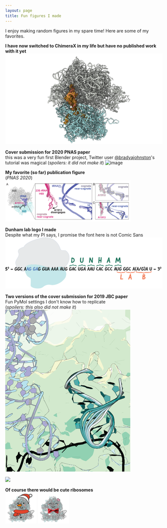 ```yaml
---
layout: page
title: Fun figures I made
---
```

I enjoy making random figures in my spare time! Here are some of my favorites.

__I have now switched to ChimeraX in my life but have no published work with it yet__
![image](images/mapinmodel.png)

__Cover submission for 2020 PNAS paper__  
this was a very fun first Blender project, Twitter user [@bradyajohnston](https://twitter.com/bradyajohnston)'s tutorial was magical
(_spoilers: it did not make it_)
![image](images/2020-05-05_tRNA-Ala-cover.png)

__My favorite (so far) publication figure__  
(_PNAS 2020_)  
<img src="images/2020-04-29_allfig-04.png" width="400">

__Dunham lab logo I made__  
Despite what my PI says, I promise the font here is not Comic Sans  
![image](images/DunhamLab_Logo.png)

__Two versions of the cover submission for 2019 JBC paper__  
Fun PyMol settings I don't know how to replicate  
(_spoilers: this also did not make it_)  
<img src="images/jbc2019_covers-01.png" width="400">
  
<img src="images/jbc2019_covers-02.png" width="400">

__Of course there would be cute ribosomes__  
<img src="images/HN_snowman70S-01.png" width="100" height="100">
<img src="images/HN_valentine70S-01.png" width="100" height="100">



